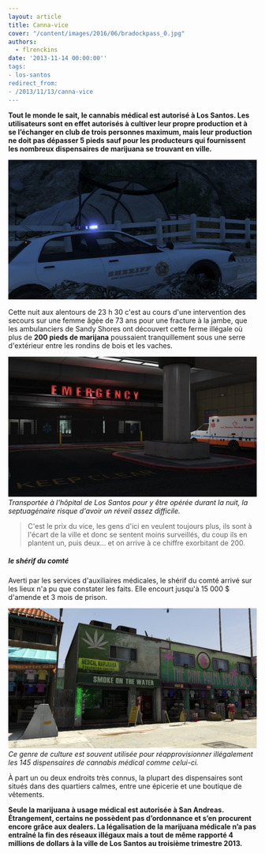 ```yaml
---
layout: article
title: Canna-vice
cover: "/content/images/2016/06/bradockpass_0.jpg"
authors:
  - flrenckins
date: '2013-11-14 00:00:00''
tags:
- los-santos
redirect_from:
- /2013/11/13/canna-vice
---
```


 **Tout le monde le sait, le cannabis médical est autorisé à Los Santos. Les utilisateurs sont en effet autorisés à cultiver leur propre production et à se l’échanger en club de trois personnes maximum, mais leur production ne doit pas dépasser 5 pieds sauf pour les producteurs qui fournissent les nombreux dispensaires de marijuana se trouvant en ville.**

![](/content/images/2016/06/face.jpg)

Cette nuit aux alentours de 23 h 30 c'est au cours d'une intervention des secours sur une femme âgée de 73 ans pour une fracture à la jambe, que les ambulanciers de Sandy Shores ont découvert cette ferme illégale où plus de **200 pieds de marijana** poussaient tranquillement sous une serre d'extérieur entre les rondins de bois et les vaches.

![Transportée à l'hôpital de Los Santos pour y être opérée durant la nuit, la septuagénaire risque d'avoir un réveil assez difficile.](/content/images/2016/06/0_0%20%281%29_2.jpg)
_Transportée à l'hôpital de Los Santos pour y être opérée durant la nuit, la septuagénaire risque d'avoir un réveil assez difficile._

> C'est le prix du vice, les gens d'ici en veulent toujours plus, ils sont à l'écart de la ville et donc se sentent moins surveillés, du coup ils en plantent un, puis deux... et on arrive à ce chiffre exorbitant de 200.

##### le shérif du comté

Averti par les services d'auxiliaires médicales, le shérif du comté arrivé sur les lieux n'a pu que constater les faits. Elle encourt jusqu'à 15 000 $ d'amende et 3 mois de prison.

![Ce genre de culture est souvent utilisée pour réapprovisionner illégalement les 145 dispensaires de cannabis médical comme celui-ci.](/content/images/2016/06/0_0_3.jpg)
_Ce genre de culture est souvent utilisée pour réapprovisionner illégalement les 145 dispensaires de cannabis médical comme celui-ci._

À part un ou deux endroits très connus, la plupart des dispensaires sont situés dans des quartiers calmes, entre une épicerie et une boutique de vêtements.

**Seule la marijuana à usage médical est autorisée à San Andreas. Étrangement, certains ne possèdent pas d’ordonnance et s’en procurent encore grâce aux dealers. La légalisation de la marijuana médicale n’a pas entraîné la fin des réseaux illégaux mais a tout de même rapporté 4 millions de dollars à la ville de Los Santos au troisième trimestre 2013.**